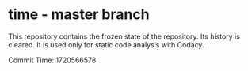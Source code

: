 # time - master branch

This repository contains the frozen state of the repository.
Its history is cleared. It is used only for static code
analysis with Codacy.

Commit Time: 1720566578